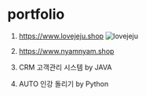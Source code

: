 # portfolio

1. https://www.lovejeju.shop
![lovejeju](https://user-images.githubusercontent.com/85912460/126598877-16900526-eb36-435a-8155-52f52a660bcc.jpg)

2. https://www.nyamnyam.shop


3. CRM 고객관리 시스템 by JAVA


4. AUTO 인강 돌리기 by Python
